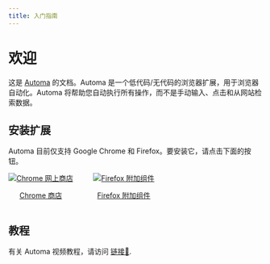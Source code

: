 ```yaml
---
title: 入门指南
---
```


# 欢迎
这是 [Automa](https://www.automa.site) 的文档。Automa 是一个低代码/无代码的浏览器扩展，用于浏览器自动化。Automa 将帮助您自动执行所有操作，而不是手动输入、点击和从网站检索数据。

## 安装扩展
Automa 目前仅支持 Google Chrome 和 Firefox。要安装它，请点击下面的按钮。

<div style="display: flex">
  <div style="margin-right: 40px">
    <a target="_blank" href="https://chrome.google.com/webstore/detail/automa/infppggnoaenmfagbfknfkancpbljcca">
      <img src="https://user-images.githubusercontent.com/22908993/166417152-f870bfbd-1770-4c28-b69d-a7303aebc9a6.png" alt="Chrome 网上商店" />
      <p align="center">Chrome 商店</p>
    </a>
  </div>
  <div>
    <a target="_blank" href="https://addons.mozilla.org/en-US/firefox/addon/automa/">
      <img src="https://user-images.githubusercontent.com/22908993/166417727-3481fef4-00e5-4cf0-bb03-27fb880d993c.png" alt="Firefox 附加组件" />
      <p align="center">Firefox 附加组件</p>
    </a>
  </div>
</div>

## 教程
有关 Automa 视频教程，请访问 [链接🔗](https://extension.automa.site/tutorials).